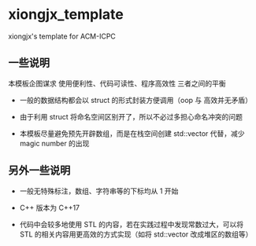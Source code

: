 # xiongjx_template
xiongjx's template for ACM-ICPC


## 一些说明

本模板企图谋求 使用便利性、代码可读性、程序高效性 三者之间的平衡

- 一般的数据结构都会以 struct 的形式封装方便调用（oop 与 高效并无矛盾）

- 由于利用 struct 将命名空间区别开了，所以不必过多担心命名冲突的问题

- 本模板尽量避免预先开辟数组，而是在栈空间创建 std::vector 代替，减少 magic number 的出现

## 另外一些说明

- 一般无特殊标注，数组、字符串等的下标均从 1 开始

- C++ 版本为 C++17

- 代码中会较多地使用 STL 的内容，若在实践过程中发现常数过大，可以将 STL 的相关内容用更高效的方式实现（如将 std::vector 改成堆区的数组等）

